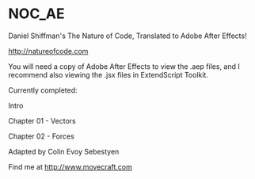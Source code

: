 NOC_AE
======

Daniel Shiffman's The Nature of Code, Translated to Adobe After Effects!

http://natureofcode.com

You will need a copy of Adobe After Effects to view the .aep files, and I recommend also viewing the .jsx files in ExtendScript Toolkit.

Currently completed:

Intro

Chapter 01 - Vectors

Chapter 02 - Forces


Adapted by Colin Evoy Sebestyen

Find me at http://www.movecraft.com
